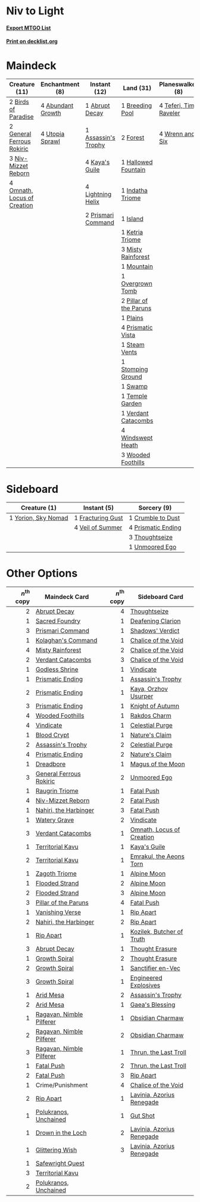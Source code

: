 # Niv to Light

#### [Export MTGO List](../collection/Niv%20to%20Light/Niv%20to%20Light.txt)
#### [Print on decklist.org](http://decklist.org/?deckmain=1%09Abrupt%20Decay%0A4%09Abundant%20Growth%0A1%09Assassin's%20Trophy%0A2%09Birds%20of%20Paradise%0A1%09Breeding%20Pool%0A4%09Bring%20to%20Light%0A2%09Forest%0A2%09General%20Ferrous%20Rokiric%0A1%09Hallowed%20Fountain%0A1%09Indatha%20Triome%0A1%09Island%0A4%09Kaya's%20Guile%0A1%09Ketria%20Triome%0A4%09Lightning%20Helix%0A3%09Misty%20Rainforest%0A1%09Mountain%0A3%09Niv-Mizzet%20Reborn%0A4%09Omnath,%20Locus%20of%20Creation%0A1%09Overgrown%20Tomb%0A2%09Pillar%20of%20the%20Paruns%0A1%09Plains%0A2%09Prismari%20Command%0A4%09Prismatic%20Vista%0A1%09Steam%20Vents%0A1%09Stomping%20Ground%0A1%09Supreme%20Verdict%0A1%09Swamp%0A4%09Teferi,%20Time%20Raveler%0A1%09Temple%20Garden%0A1%09Unmoored%20Ego%0A4%09Utopia%20Sprawl%0A1%09Valki,%20God%20of%20Lies%0A1%09Verdant%20Catacombs%0A3%09Vindicate%0A4%09Windswept%20Heath%0A3%09Wooded%20Foothills%0A4%09Wrenn%20and%20Six&deckside=1%09Crumble%20to%20Dust%0A1%09Fracturing%20Gust%0A4%09Prismatic%20Ending%0A3%09Thoughtseize%0A1%09Unmoored%20Ego%0A4%09Veil%20of%20Summer%0A1%09Yorion,%20Sky%20Nomad)
# Maindeck

|                                            Creature (11)                                             |                                      Enchantment (8)                                       |                                         Instant (12)                                         |                                            Land (31)                                            |                                        Planeswalker (8)                                         |                                        Sorcery (9)                                         |    Unknown (1)     |
|------------------------------------------------------------------------------------------------------|--------------------------------------------------------------------------------------------|----------------------------------------------------------------------------------------------|-------------------------------------------------------------------------------------------------|-------------------------------------------------------------------------------------------------|--------------------------------------------------------------------------------------------|--------------------|
|2 [Birds of Paradise](http://gatherer.wizards.com/Pages/Card/Details.aspx?multiverseid=129906)        |4 [Abundant Growth](http://gatherer.wizards.com/Pages/Card/Details.aspx?multiverseid=240017)|1 [Abrupt Decay](http://gatherer.wizards.com/Pages/Card/Details.aspx?multiverseid=456061)     |1 [Breeding Pool](http://gatherer.wizards.com/Pages/Card/Details.aspx?multiverseid=97088)        |4 [Teferi, Time Raveler](http://gatherer.wizards.com/Pages/Card/Details.aspx?multiverseid=461148)|4 [Bring to Light](http://gatherer.wizards.com/Pages/Card/Details.aspx?multiverseid=401831) |1 Valki, God of Lies|
|2 [General Ferrous Rokiric](http://gatherer.wizards.com/Pages/Card/Details.aspx?multiverseid=522274)  |4 [Utopia Sprawl](http://gatherer.wizards.com/Pages/Card/Details.aspx?multiverseid=442181)  |1 [Assassin's Trophy](http://gatherer.wizards.com/Pages/Card/Details.aspx?multiverseid=452902)|2 [Forest](http://gatherer.wizards.com/Pages/Card/Details.aspx?multiverseid=439860)              |4 [Wrenn and Six](http://gatherer.wizards.com/Pages/Card/Details.aspx?multiverseid=464166)       |1 [Supreme Verdict](http://gatherer.wizards.com/Pages/Card/Details.aspx?multiverseid=438776)|                    |
|3 [Niv-Mizzet Reborn](http://gatherer.wizards.com/Pages/Card/Details.aspx?multiverseid=461135)        |                                                                                            |4 [Kaya's Guile](http://gatherer.wizards.com/Pages/Card/Details.aspx?multiverseid=464154)     |1 [Hallowed Fountain](http://gatherer.wizards.com/Pages/Card/Details.aspx?multiverseid=97071)    |                                                                                                 |1 [Unmoored Ego](http://gatherer.wizards.com/Pages/Card/Details.aspx?multiverseid=452962)   |                    |
|4 [Omnath, Locus of Creation](http://gatherer.wizards.com/Pages/Card/Details.aspx?multiverseid=491883)|                                                                                            |4 [Lightning Helix](http://gatherer.wizards.com/Pages/Card/Details.aspx?multiverseid=249386)  |1 [Indatha Triome](http://gatherer.wizards.com/Pages/Card/Details.aspx?multiverseid=479768)      |                                                                                                 |3 [Vindicate](http://gatherer.wizards.com/Pages/Card/Details.aspx?multiverseid=442208)      |                    |
|                                                                                                      |                                                                                            |2 [Prismari Command](http://gatherer.wizards.com/Pages/Card/Details.aspx?multiverseid=513706) |1 [Island](http://gatherer.wizards.com/Pages/Card/Details.aspx?multiverseid=439857)              |                                                                                                 |                                                                                            |                    |
|                                                                                                      |                                                                                            |                                                                                              |1 [Ketria Triome](http://gatherer.wizards.com/Pages/Card/Details.aspx?multiverseid=479770)       |                                                                                                 |                                                                                            |                    |
|                                                                                                      |                                                                                            |                                                                                              |3 [Misty Rainforest](http://gatherer.wizards.com/Pages/Card/Details.aspx?multiverseid=405102)    |                                                                                                 |                                                                                            |                    |
|                                                                                                      |                                                                                            |                                                                                              |1 [Mountain](http://gatherer.wizards.com/Pages/Card/Details.aspx?multiverseid=439859)            |                                                                                                 |                                                                                            |                    |
|                                                                                                      |                                                                                            |                                                                                              |1 [Overgrown Tomb](http://gatherer.wizards.com/Pages/Card/Details.aspx?multiverseid=405103)      |                                                                                                 |                                                                                            |                    |
|                                                                                                      |                                                                                            |                                                                                              |2 [Pillar of the Paruns](http://gatherer.wizards.com/Pages/Card/Details.aspx?multiverseid=107279)|                                                                                                 |                                                                                            |                    |
|                                                                                                      |                                                                                            |                                                                                              |1 [Plains](http://gatherer.wizards.com/Pages/Card/Details.aspx?multiverseid=439856)              |                                                                                                 |                                                                                            |                    |
|                                                                                                      |                                                                                            |                                                                                              |4 [Prismatic Vista](http://gatherer.wizards.com/Pages/Card/Details.aspx?multiverseid=464193)     |                                                                                                 |                                                                                            |                    |
|                                                                                                      |                                                                                            |                                                                                              |1 [Steam Vents](http://gatherer.wizards.com/Pages/Card/Details.aspx?multiverseid=405109)         |                                                                                                 |                                                                                            |                    |
|                                                                                                      |                                                                                            |                                                                                              |1 [Stomping Ground](http://gatherer.wizards.com/Pages/Card/Details.aspx?multiverseid=405110)     |                                                                                                 |                                                                                            |                    |
|                                                                                                      |                                                                                            |                                                                                              |1 [Swamp](http://gatherer.wizards.com/Pages/Card/Details.aspx?multiverseid=439858)               |                                                                                                 |                                                                                            |                    |
|                                                                                                      |                                                                                            |                                                                                              |1 [Temple Garden](http://gatherer.wizards.com/Pages/Card/Details.aspx?multiverseid=405112)       |                                                                                                 |                                                                                            |                    |
|                                                                                                      |                                                                                            |                                                                                              |1 [Verdant Catacombs](http://gatherer.wizards.com/Pages/Card/Details.aspx?multiverseid=405113)   |                                                                                                 |                                                                                            |                    |
|                                                                                                      |                                                                                            |                                                                                              |4 [Windswept Heath](http://gatherer.wizards.com/Pages/Card/Details.aspx?multiverseid=405115)     |                                                                                                 |                                                                                            |                    |
|                                                                                                      |                                                                                            |                                                                                              |3 [Wooded Foothills](http://gatherer.wizards.com/Pages/Card/Details.aspx?multiverseid=405116)    |                                                                                                 |                                                                                            |                    |


# Sideboard

|                                         Creature (1)                                         |                                        Instant (5)                                         |                                         Sorcery (9)                                         |
|----------------------------------------------------------------------------------------------|--------------------------------------------------------------------------------------------|---------------------------------------------------------------------------------------------|
|1 [Yorion, Sky Nomad](http://gatherer.wizards.com/Pages/Card/Details.aspx?multiverseid=479752)|1 [Fracturing Gust](http://gatherer.wizards.com/Pages/Card/Details.aspx?multiverseid=146759)|1 [Crumble to Dust](http://gatherer.wizards.com/Pages/Card/Details.aspx?multiverseid=401850) |
|                                                                                              |4 [Veil of Summer](http://gatherer.wizards.com/Pages/Card/Details.aspx?multiverseid=466952) |4 [Prismatic Ending](http://gatherer.wizards.com/Pages/Card/Details.aspx?multiverseid=522101)|
|                                                                                              |                                                                                            |3 [Thoughtseize](http://gatherer.wizards.com/Pages/Card/Details.aspx?multiverseid=438676)    |
|                                                                                              |                                                                                            |1 [Unmoored Ego](http://gatherer.wizards.com/Pages/Card/Details.aspx?multiverseid=452962)    |


# Other Options

|*n*<sup>th</sup> copy|                                           Maindeck Card                                           |*n*<sup>th</sup> copy|                                           Sideboard Card                                           |
|--------------------:|---------------------------------------------------------------------------------------------------|--------------------:|----------------------------------------------------------------------------------------------------|
|                    2|[Abrupt Decay](http://gatherer.wizards.com/Pages/Card/Details.aspx?multiverseid=456061)            |                    4|[Thoughtseize](http://gatherer.wizards.com/Pages/Card/Details.aspx?multiverseid=438676)             |
|                    1|[Sacred Foundry](http://gatherer.wizards.com/Pages/Card/Details.aspx?multiverseid=405106)          |                    1|[Deafening Clarion](http://gatherer.wizards.com/Pages/Card/Details.aspx?multiverseid=452915)        |
|                    3|[Prismari Command](http://gatherer.wizards.com/Pages/Card/Details.aspx?multiverseid=513706)        |                    1|[Shadows' Verdict](http://gatherer.wizards.com/Pages/Card/Details.aspx?multiverseid=491762)         |
|                    1|[Kolaghan's Command](http://gatherer.wizards.com/Pages/Card/Details.aspx?multiverseid=394613)      |                    1|[Chalice of the Void](http://gatherer.wizards.com/Pages/Card/Details.aspx?multiverseid=442211)      |
|                    4|[Misty Rainforest](http://gatherer.wizards.com/Pages/Card/Details.aspx?multiverseid=405102)        |                    2|[Chalice of the Void](http://gatherer.wizards.com/Pages/Card/Details.aspx?multiverseid=442211)      |
|                    2|[Verdant Catacombs](http://gatherer.wizards.com/Pages/Card/Details.aspx?multiverseid=405113)       |                    3|[Chalice of the Void](http://gatherer.wizards.com/Pages/Card/Details.aspx?multiverseid=442211)      |
|                    1|[Godless Shrine](http://gatherer.wizards.com/Pages/Card/Details.aspx?multiverseid=405099)          |                    1|[Vindicate](http://gatherer.wizards.com/Pages/Card/Details.aspx?multiverseid=442208)                |
|                    1|[Prismatic Ending](http://gatherer.wizards.com/Pages/Card/Details.aspx?multiverseid=522101)        |                    1|[Assassin's Trophy](http://gatherer.wizards.com/Pages/Card/Details.aspx?multiverseid=452902)        |
|                    2|[Prismatic Ending](http://gatherer.wizards.com/Pages/Card/Details.aspx?multiverseid=522101)        |                    1|[Kaya, Orzhov Usurper](http://gatherer.wizards.com/Pages/Card/Details.aspx?multiverseid=460129)     |
|                    3|[Prismatic Ending](http://gatherer.wizards.com/Pages/Card/Details.aspx?multiverseid=522101)        |                    1|[Knight of Autumn](http://gatherer.wizards.com/Pages/Card/Details.aspx?multiverseid=452933)         |
|                    4|[Wooded Foothills](http://gatherer.wizards.com/Pages/Card/Details.aspx?multiverseid=405116)        |                    1|[Rakdos Charm](http://gatherer.wizards.com/Pages/Card/Details.aspx?multiverseid=420835)             |
|                    4|[Vindicate](http://gatherer.wizards.com/Pages/Card/Details.aspx?multiverseid=442208)               |                    1|[Celestial Purge](http://gatherer.wizards.com/Pages/Card/Details.aspx?multiverseid=183055)          |
|                    1|[Blood Crypt](http://gatherer.wizards.com/Pages/Card/Details.aspx?multiverseid=97102)              |                    1|[Nature's Claim](http://gatherer.wizards.com/Pages/Card/Details.aspx?multiverseid=382316)           |
|                    2|[Assassin's Trophy](http://gatherer.wizards.com/Pages/Card/Details.aspx?multiverseid=452902)       |                    2|[Celestial Purge](http://gatherer.wizards.com/Pages/Card/Details.aspx?multiverseid=183055)          |
|                    4|[Prismatic Ending](http://gatherer.wizards.com/Pages/Card/Details.aspx?multiverseid=522101)        |                    2|[Nature's Claim](http://gatherer.wizards.com/Pages/Card/Details.aspx?multiverseid=382316)           |
|                    1|[Dreadbore](http://gatherer.wizards.com/Pages/Card/Details.aspx?multiverseid=430622)               |                    1|[Magus of the Moon](http://gatherer.wizards.com/Pages/Card/Details.aspx?multiverseid=136152)        |
|                    3|[General Ferrous Rokiric](http://gatherer.wizards.com/Pages/Card/Details.aspx?multiverseid=522274) |                    2|[Unmoored Ego](http://gatherer.wizards.com/Pages/Card/Details.aspx?multiverseid=452962)             |
|                    1|[Raugrin Triome](http://gatherer.wizards.com/Pages/Card/Details.aspx?multiverseid=479771)          |                    1|[Fatal Push](http://gatherer.wizards.com/Pages/Card/Details.aspx?multiverseid=423724)               |
|                    4|[Niv-Mizzet Reborn](http://gatherer.wizards.com/Pages/Card/Details.aspx?multiverseid=461135)       |                    2|[Fatal Push](http://gatherer.wizards.com/Pages/Card/Details.aspx?multiverseid=423724)               |
|                    1|[Nahiri, the Harbinger](http://gatherer.wizards.com/Pages/Card/Details.aspx?multiverseid=463948)   |                    3|[Fatal Push](http://gatherer.wizards.com/Pages/Card/Details.aspx?multiverseid=423724)               |
|                    1|[Watery Grave](http://gatherer.wizards.com/Pages/Card/Details.aspx?multiverseid=405114)            |                    2|[Vindicate](http://gatherer.wizards.com/Pages/Card/Details.aspx?multiverseid=442208)                |
|                    3|[Verdant Catacombs](http://gatherer.wizards.com/Pages/Card/Details.aspx?multiverseid=405113)       |                    1|[Omnath, Locus of Creation](http://gatherer.wizards.com/Pages/Card/Details.aspx?multiverseid=491883)|
|                    1|[Territorial Kavu](http://gatherer.wizards.com/Pages/Card/Details.aspx?multiverseid=522292)        |                    1|[Kaya's Guile](http://gatherer.wizards.com/Pages/Card/Details.aspx?multiverseid=464154)             |
|                    2|[Territorial Kavu](http://gatherer.wizards.com/Pages/Card/Details.aspx?multiverseid=522292)        |                    1|[Emrakul, the Aeons Torn](http://gatherer.wizards.com/Pages/Card/Details.aspx?multiverseid=397905)  |
|                    1|[Zagoth Triome](http://gatherer.wizards.com/Pages/Card/Details.aspx?multiverseid=479779)           |                    1|[Alpine Moon](http://gatherer.wizards.com/Pages/Card/Details.aspx?multiverseid=447264)              |
|                    1|[Flooded Strand](http://gatherer.wizards.com/Pages/Card/Details.aspx?multiverseid=405098)          |                    2|[Alpine Moon](http://gatherer.wizards.com/Pages/Card/Details.aspx?multiverseid=447264)              |
|                    2|[Flooded Strand](http://gatherer.wizards.com/Pages/Card/Details.aspx?multiverseid=405098)          |                    3|[Alpine Moon](http://gatherer.wizards.com/Pages/Card/Details.aspx?multiverseid=447264)              |
|                    3|[Pillar of the Paruns](http://gatherer.wizards.com/Pages/Card/Details.aspx?multiverseid=107279)    |                    4|[Fatal Push](http://gatherer.wizards.com/Pages/Card/Details.aspx?multiverseid=423724)               |
|                    1|[Vanishing Verse](http://gatherer.wizards.com/Pages/Card/Details.aspx?multiverseid=513736)         |                    1|[Rip Apart](http://gatherer.wizards.com/Pages/Card/Details.aspx?multiverseid=513717)                |
|                    2|[Nahiri, the Harbinger](http://gatherer.wizards.com/Pages/Card/Details.aspx?multiverseid=463948)   |                    2|[Rip Apart](http://gatherer.wizards.com/Pages/Card/Details.aspx?multiverseid=513717)                |
|                    1|[Rip Apart](http://gatherer.wizards.com/Pages/Card/Details.aspx?multiverseid=513717)               |                    1|[Kozilek, Butcher of Truth](http://gatherer.wizards.com/Pages/Card/Details.aspx?multiverseid=397668)|
|                    3|[Abrupt Decay](http://gatherer.wizards.com/Pages/Card/Details.aspx?multiverseid=456061)            |                    1|[Thought Erasure](http://gatherer.wizards.com/Pages/Card/Details.aspx?multiverseid=452956)          |
|                    1|[Growth Spiral](http://gatherer.wizards.com/Pages/Card/Details.aspx?multiverseid=457322)           |                    2|[Thought Erasure](http://gatherer.wizards.com/Pages/Card/Details.aspx?multiverseid=452956)          |
|                    2|[Growth Spiral](http://gatherer.wizards.com/Pages/Card/Details.aspx?multiverseid=457322)           |                    1|[Sanctifier en-Vec](http://gatherer.wizards.com/Pages/Card/Details.aspx?multiverseid=522103)        |
|                    3|[Growth Spiral](http://gatherer.wizards.com/Pages/Card/Details.aspx?multiverseid=457322)           |                    1|[Engineered Explosives](http://gatherer.wizards.com/Pages/Card/Details.aspx?multiverseid=50139)     |
|                    1|[Arid Mesa](http://gatherer.wizards.com/Pages/Card/Details.aspx?multiverseid=405092)               |                    2|[Assassin's Trophy](http://gatherer.wizards.com/Pages/Card/Details.aspx?multiverseid=452902)        |
|                    2|[Arid Mesa](http://gatherer.wizards.com/Pages/Card/Details.aspx?multiverseid=405092)               |                    1|[Gaea's Blessing](http://gatherer.wizards.com/Pages/Card/Details.aspx?multiverseid=417433)          |
|                    1|[Ragavan, Nimble Pilferer](http://gatherer.wizards.com/Pages/Card/Details.aspx?multiverseid=522214)|                    1|[Obsidian Charmaw](http://gatherer.wizards.com/Pages/Card/Details.aspx?multiverseid=522213)         |
|                    2|[Ragavan, Nimble Pilferer](http://gatherer.wizards.com/Pages/Card/Details.aspx?multiverseid=522214)|                    2|[Obsidian Charmaw](http://gatherer.wizards.com/Pages/Card/Details.aspx?multiverseid=522213)         |
|                    3|[Ragavan, Nimble Pilferer](http://gatherer.wizards.com/Pages/Card/Details.aspx?multiverseid=522214)|                    1|[Thrun, the Last Troll](http://gatherer.wizards.com/Pages/Card/Details.aspx?multiverseid=214050)    |
|                    1|[Fatal Push](http://gatherer.wizards.com/Pages/Card/Details.aspx?multiverseid=423724)              |                    2|[Thrun, the Last Troll](http://gatherer.wizards.com/Pages/Card/Details.aspx?multiverseid=214050)    |
|                    2|[Fatal Push](http://gatherer.wizards.com/Pages/Card/Details.aspx?multiverseid=423724)              |                    3|[Rip Apart](http://gatherer.wizards.com/Pages/Card/Details.aspx?multiverseid=513717)                |
|                    1|Crime/Punishment                                                                                   |                    4|[Chalice of the Void](http://gatherer.wizards.com/Pages/Card/Details.aspx?multiverseid=442211)      |
|                    2|[Rip Apart](http://gatherer.wizards.com/Pages/Card/Details.aspx?multiverseid=513717)               |                    1|[Lavinia, Azorius Renegade](http://gatherer.wizards.com/Pages/Card/Details.aspx?multiverseid=457333)|
|                    1|[Polukranos, Unchained](http://gatherer.wizards.com/Pages/Card/Details.aspx?multiverseid=476475)   |                    1|[Gut Shot](http://gatherer.wizards.com/Pages/Card/Details.aspx?multiverseid=397673)                 |
|                    1|[Drown in the Loch](http://gatherer.wizards.com/Pages/Card/Details.aspx?multiverseid=473150)       |                    2|[Lavinia, Azorius Renegade](http://gatherer.wizards.com/Pages/Card/Details.aspx?multiverseid=457333)|
|                    1|[Glittering Wish](http://gatherer.wizards.com/Pages/Card/Details.aspx?multiverseid=136157)         |                    3|[Lavinia, Azorius Renegade](http://gatherer.wizards.com/Pages/Card/Details.aspx?multiverseid=457333)|
|                    1|[Safewright Quest](http://gatherer.wizards.com/Pages/Card/Details.aspx?multiverseid=142038)        |                     |                                                                                                    |
|                    3|[Territorial Kavu](http://gatherer.wizards.com/Pages/Card/Details.aspx?multiverseid=522292)        |                     |                                                                                                    |
|                    2|[Polukranos, Unchained](http://gatherer.wizards.com/Pages/Card/Details.aspx?multiverseid=476475)   |                     |                                                                                                    |

